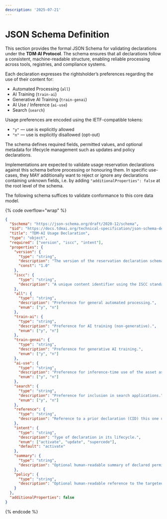 ```yaml
---
description: '2025-07-21'
---
```


# JSON Schema Definition

This section provides the formal JSON Schema for validating declarations under the **TDM·AI Protocol**. The schema ensures that all declarations follow a consistent, machine-readable structure, enabling reliable processing across tools, registries, and compliance systems.

Each declaration expresses the rightsholder’s preferences regarding the use of their content for:

* Automated Processing (`all`)
* AI Training (`train-ai`)
* Generative AI Training (`train-genai`)
* AI Use / Inference (`ai-use`)
* Search (`search`)

Usage preferences are encoded using the IETF-compatible tokens:

* `"y"` — use is explicitly allowed
* `"n"` — use is explicitly disallowed (opt-out)

The schema defines required fields, permitted values, and optional metadata for lifecycle management such as updates and policy declarations.

Implementations are expected to validate usage reservation declarations against this schema before processing or honouring them. In specific use-cases, they MAY additionally want to reject or ignore any declarations containing unknown fields, i.e. by adding `"additionalProperties": false` at the root level of the schema.

The following schema suffices to validate conformance to this core data model.

{% code overflow="wrap" %}
```json
{
  "$schema": "https://json-schema.org/draft/2020-12/schema",
  "$id": "https://docs.tdmai.org/technical-specification/json-schema-definition",
  "title": "TDM·AI Usage Declaration",
  "type": "object",
  "required": ["version", "iscc", "intent"],
  "properties": {
    "version": {
      "type": "string",
      "description": "The version of the reservation declaration schema.",
      "const": "1.0"
    },
    "iscc": {
      "type": "string",
      "description": "A unique content identifier using the ISCC standard (ISO 24138:2024)."
    },
    "all": {
      "type": "string",
      "description": "Preference for general automated processing.",
      "enum": ["y", "n"]
    },
    "train-ai": {
      "type": "string",
      "description": "Preference for AI training (non-generative).",
      "enum": ["y", "n"]
    },
    "train-genai": {
      "type": "string",
      "description": "Preference for generative AI training.",
      "enum": ["y", "n"]
    },
    "ai-use": {
      "type": "string",
      "description": "Preference for inference-time use of the asset as input to a trained model.",
      "enum": ["y", "n"]
    },
    "search": {
      "type": "string",
      "description": "Preference for inclusion in search applications.",
      "enum": ["y", "n"]
    },
    "reference": {
      "type": "string",
      "description": "Reference to a prior declaration (CID) this one updates or supersedes."
    },
    "intent": {
      "type": "string",
      "description": "Type of declaration in its lifecycle.",
      "enum": ["activate", "update", "supercede"],
      "default": "activate"
    },
    "summary": {
      "type": "string",
      "description": "Optional human-readable summary of declared permissions or reservations."
    },
    "policy": {
      "type": "string",
      "description": "Optional human-readable reference to the targeted compliance regime (e.g. CDSM, AI Act)."
    }
  },
  "additionalProperties": false
}
```
{% endcode %}
